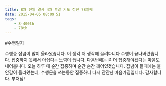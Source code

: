 ```yaml
---
title: 8차 천일 결사 4차 백일 기도 정진 78일째
date: 2015-04-05 08:09:51
tags:
    - 8-400th
    - 78th
---
```


#수행일지

수행중 잡념이 많이 올라왔습니다. 이 생각 저 생각에 끌려다니다 수행이 끝나버렸습니다. 집중하지 못해서 아쉽다는 느낌이 듭니다. 다음번에는 좀 더 집중해야겠다는 마음도 내어봅니다. 오늘 하루 매 순간 집중하며 순간 순간 깨어있겠습니다. 잡념이 들때에는 불안감이 올라왔는데, 수행문을 쓰는동안 집중하니 다시 잔잔한 마음가짐입니다. 감사합니다. 부처님!
